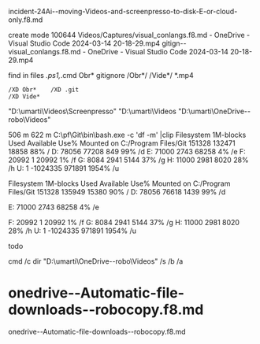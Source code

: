 incident-24Ai--moving-Videos-and-screenpresso-to-disk-E-or-cloud-only.f8.md



 create mode 100644 Videos/Captures/visual_conlangs.f8.md - OneDrive - Visual Studio Code 2024-03-14 20-18-29.mp4
gitign--visual_conlangs.f8.md - OneDrive - Visual Studio Code 2024-03-14 20-18-29.mp4

find in files
*.ps1,*.cmd
Obr\*
gitignore
/Obr*/
/Vide*/
*.mp4

    /XD Obr*    /XD .git   
    /XD Vide*    





"D:\umarti\Videos\Screenpresso"
"D:\umarti\Videos
"D:\umarti\OneDrive--robo\Videos"

506 m
622 m
C:\pf\Git\bin\bash.exe -c 'df -m'   |clip
Filesystem           1M-blocks     Used Available  Use% Mounted on
C:/Program Files/Git    151328   132471     18858   88% /
D:                       78056    77208       849   99% /d
E:                       71000     2743     68258    4% /e
F:                       20992        1     20992    1% /f
G:                        8084     2941      5144   37% /g
H:                       11000     2981      8020   28% /h
U:                           1 -1024335    971891 1954% /u

Filesystem           1M-blocks     Used Available  Use% Mounted on
C:/Program Files/Git    151328   135949     15380   90% /
D:                       78056    76618      1439   99% /d

E:                       71000     2743     68258    4% /e

F:                       20992        1     20992    1% /f
G:                        8084     2941      5144   37% /g
H:                       11000     2981      8020   28% /h
U:                           1 -1024335    971891 1954% /u




todo




cmd /c dir "D:\umarti\OneDrive--robo\Videos"   /s /b /a



# onedrive--Automatic-file-downloads--robocopy.f8.md
onedrive--Automatic-file-downloads--robocopy.f8.md


